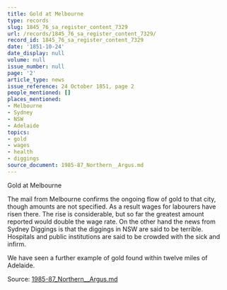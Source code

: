```yaml
---
title: Gold at Melbourne
type: records
slug: 1845_76_sa_register_content_7329
url: /records/1845_76_sa_register_content_7329/
record_id: 1845_76_sa_register_content_7329
date: '1851-10-24'
date_display: null
volume: null
issue_number: null
page: '2'
article_type: news
issue_reference: 24 October 1851, page 2
people_mentioned: []
places_mentioned:
- Melbourne
- Sydney
- NSW
- Adelaide
topics:
- gold
- wages
- health
- diggings
source_document: 1985-87_Northern__Argus.md
---
```


Gold at Melbourne

The mail from Melbourne confirms the ongoing flow of gold to that city, though amounts are not specified.  As a result wages for labourers have risen there.  The rise is considerable, but so far the greatest amount reported would double the wage rate.  On the other hand the news from Sydney Diggings is that the diggings in NSW are said to be terrible.  Hospitals and public institutions are said to be crowded with the sick and infirm.

We have seen a further example of gold found within twelve miles of Adelaide.

Source: [1985-87_Northern__Argus.md](/downloads/markdown/1985-87_Northern__Argus.md)
